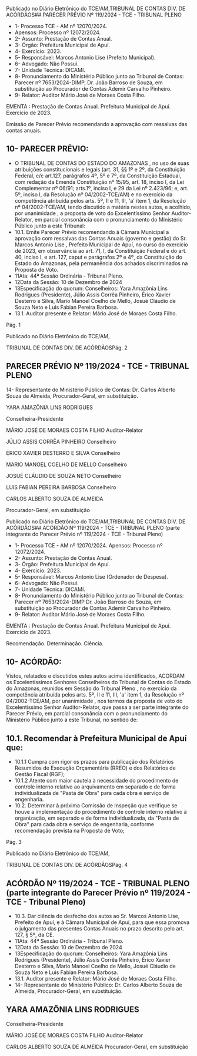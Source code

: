 Publicado  no  Diário  Eletrônico do TCE/AM,TRIBUNAL DE CONTAS DIV. DE ACÓRDÃOS## PARECER PRÉVIO Nº 119/2024 - TCE - TRIBUNAL PLENO

- 1- Processo TCE - AM nº 12070/2024.
- Apensos: Processo nº  12072/2024.
- 2- Assunto: Prestação de Contas Anual.
- 3- Órgão: Prefeitura Municipal de Apuí.
- 4- Exercício: 2023.
- 5- Responsável: Marcos Antonio Lise (Prefeito Municipal).
- 6- Advogado: Não Possui.
- 7- Unidade Técnica: DICAMI.
- 8- Pronunciamento  do  Ministério  Público  junto  ao  Tribunal  de  Contas: Parecer  nº 7653/2024-DIMP,    Dr.  João  Barroso  de  Souza,  em  substituição  ao  Procurador  de Contas  Ademir Carvalho Pinheiro.
- 9- Relator: Auditor Mário José de Moraes Costa Filho.

EMENTA :  Prestação  de  Contas  Anual.    Prefeitura Municipal de Apuí.  Exercício de 2023.

Emissão de Parecer Prévio recomendando a aprovação com ressalvas das contas anuais.

## 10-  PARECER PRÉVIO:

- O  TRIBUNAL  DE  CONTAS  DO  ESTADO  DO  AMAZONAS ,  no  uso  de  suas atribuições  constitucionais  e  legais  (art.  31,  §§  1º  e  2º,  da  Constituição  Federal,  c/c art.127,  parágrafos  4º,  5º  e  7º,  da  Constituição  Estadual,  com  redação  da  Emenda Constituição nº 15/95, art. 18, inciso I, da Lei Complementar nº 06/91; arts.1º, inciso I, e 29  da  Lei  nº  2.423/96;  e,  art.  5º,  inciso  I,  da  Resolução  nº  04/2002-TCE/AM)  e  no exercício da competência atribuída pelos arts. 5º, II e 11, III, 'a' item 1, da Resolução nº 04/2002-TCE/AM, tendo discutido a matéria nestes autos, e acolhido, por unanimidade , a proposta de voto do Excelentíssimo Senhor Auditor-Relator, em parcial consonância com o pronunciamento do Ministério Público junto a este Tribunal:
- 10.1. Emite Parecer Prévio recomendando à Câmara Municipal a aprovação com ressalvas das Contas Anuais (governo e gestão) do Sr.  Marcos  Antonio  Lise ,  Prefeito  Municipal  de  Apuí,  no  curso  do exercício de 2023, em observância ao art. 71, I, da Constituição Federal e  do  art.  40,  inciso  I,  e  art.  127, caput e  parágrafos  2º  e  4º,  da Constituição do Estado do Amazonas, pela permanência dos achados discriminados na Proposta de Voto.
- 11Ata: 44ª Sessão Ordinária - Tribunal Pleno.
- 12Data da Sessão: 10 de Dezembro de 2024
- 13Especificação do quorum: Conselheiros: Yara Amazônia Lins Rodrigues (Presidente), Júlio Assis Corrêa Pinheiro, Érico Xavier Desterro e Silva, Mario Manoel Coelho de Mello, Josué Cláudio de Souza Neto e Luis Fabian Pereira Barbosa.
- 13.1. Auditor presente e Relator: Mário José de Moraes Costa Filho.

Pág. 1

Publicado  no  Diário  Eletrônico do TCE/AM,

TRIBUNAL DE CONTAS DIV. DE ACÓRDÃOSPág. 2

## PARECER PRÉVIO Nº 119/2024 - TCE - TRIBUNAL PLENO

14-  Representante  do  Ministério  Público  de  Contas: Dr. Carlos  Alberto  Souza  de Almeida, Procurador-Geral, em substituição.

YARA AMAZÔNIA LINS RODRIGUES

Conselheira-Presidente

MÁRIO JOSÉ DE MORAES COSTA FILHO Auditor-Relator

JÚLIO ASSIS CORRÊA PINHEIRO Conselheiro

ÉRICO XAVIER DESTERRO E SILVA Conselheiro

MARIO MANOEL COELHO DE MELLO Conselheiro

JOSUÉ CLÁUDIO DE SOUZA NETO Conselheiro

LUIS FABIAN PEREIRA BARBOSA Conselheiro

CARLOS ALBERTO SOUZA DE ALMEIDA

Procurador-Geral, em substituição

Publicado  no  Diário  Eletrônico do TCE/AM,TRIBUNAL DE CONTAS DIV. DE ACÓRDÃOS## ACÓRDÃO Nº 119/2024 - TCE - TRIBUNAL PLENO (parte integrante do Parecer Prévio nº 119/2024 - TCE - Tribunal Pleno)

- 1- Processo TCE - AM nº 12070/2024. Apensos: Processo nº  12072/2024.
- 2- Assunto: Prestação de Contas Anual.
- 3- Órgão: Prefeitura Municipal de Apuí.
- 4- Exercício: 2023.
- 5- Responsável: Marcos Antonio Lise (Ordenador de Despesa).
- 6- Advogado: Não Possui.
- 7- Unidade Técnica: DICAMI.
- 8- Pronunciamento  do  Ministério  Público  junto  ao  Tribunal  de  Contas: Parecer  nº 7653/2024-DIMP Dr. João Barroso de Souza, em substituição ao Procurador de Contas Ademir Carvalho Pinheiro.
- 9- Relator: Auditor Mário José de Moraes Costa Filho.

EMENTA :  Prestação  de  Contas  Anual.    Prefeitura Municipal de Apuí. Exercício de 2023.

Recomendação. Determinação. Ciência.

## 10-  ACÓRDÃO:

Vistos, relatados e discutidos estes autos acima identificados, ACORDAM os Excelentíssimos Senhores Conselheiros do Tribunal de Contas do Estado do Amazonas, reunidos em Sessão do Tribunal Pleno , no exercício da competência atribuída pelos arts. 5º,  II  e  11,  III,  'a'  item  1,  da  Resolução  nº  04/2002-TCE/AM, por  unanimidade ,  nos termos da proposta de voto do Excelentíssimo Senhor Auditor-Relator, que passa a ser parte integrante do Parecer Prévio, em parcial consonância com o pronunciamento do Ministério Público junto a este Tribunal, no sentido de:

## 10.1. Recomendar à Prefeitura Municipal de Apuí que:

- 10.1.1 Cumpra  com  rigor  os  prazos  para  publicação  dos  Relatórios Resumidos de Execução Orçamentária (RREO) e dos Relatórios de Gestão Fiscal (RGF);
- 10.1.2 Atente  com  maior  cautela  à  necessidade  do  procedimento  de controle interno relativo ao arquivamento em separado e de forma individualizada de "Pasta de Obra" para cada obra e serviço de engenharia.
- 10.2. Determinar à próxima Comissão de Inspeção que verifique se houve a implementação  do  procedimento  de  controle  interno relativo à organização,  em  separado  e  de  forma  individualizada,  da  "Pasta  de Obra" para cada obra e serviço de engenharia, conforme recomendação prevista na Proposta de Voto;

Pág. 3

Publicado  no  Diário  Eletrônico do TCE/AM,

TRIBUNAL DE CONTAS DIV. DE ACÓRDÃOSPág. 4

## ACÓRDÃO Nº 119/2024 - TCE - TRIBUNAL PLENO (parte integrante do Parecer Prévio nº 119/2024 - TCE - Tribunal Pleno)

- 10.3. Dar  ciência do  desfecho  dos  autos  ao Sr.  Marcos  Antonio  Lise, Prefeito  de  Apuí,  e  à  Câmara  Municipal  de  Apuí, para  que  essa promova o julgamento das presentes Contas Anuais no prazo descrito pelo art. 127, § 5º, da CE.
- 11Ata: 44ª Sessão Ordinária - Tribunal Pleno.
- 12Data da Sessão: 10 de Dezembro de 2024
- 13Especificação do quorum: Conselheiros: Yara Amazônia Lins Rodrigues (Presidente), Júlio Assis Corrêa Pinheiro, Érico Xavier Desterro e Silva, Mario Manoel Coelho de Mello, Josué Cláudio de Souza Neto e Luis Fabian Pereira Barbosa.
- 13.1. Auditor presente e Relator: Mário José de Moraes Costa Filho.
- 14-  Representante do Ministério Público: Dr. Carlos Alberto Souza de Almeida, Procurador-Geral, em substituição.

## YARA AMAZÔNIA LINS RODRIGUES

Conselheira-Presidente

MÁRIO JOSÉ DE MORAES COSTA FILHO Auditor-Relator

CARLOS ALBERTO SOUZA DE ALMEIDA Procurador-Geral, em substituição